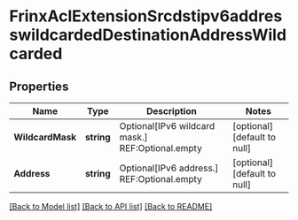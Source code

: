 # FrinxAclExtensionSrcdstipv6addresswildcardedDestinationAddressWildcarded

## Properties
Name | Type | Description | Notes
------------ | ------------- | ------------- | -------------
**WildcardMask** | **string** | Optional[IPv6 wildcard mask.] REF:Optional.empty | [optional] [default to null]
**Address** | **string** | Optional[IPv6 address.] REF:Optional.empty | [optional] [default to null]

[[Back to Model list]](../README.md#documentation-for-models) [[Back to API list]](../README.md#documentation-for-api-endpoints) [[Back to README]](../README.md)


